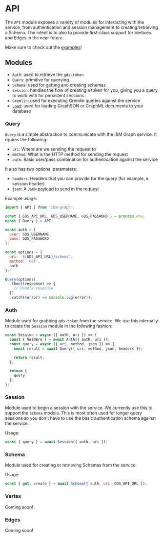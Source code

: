 # API

The `API` module exposes a variety of modules for interacting with the service, from authentication and session management to creating/retrieving a Schema. The intent is to also to provide first-class support for Vertices and Edges in the near future.

Make sure to check out the [examples](./examples.md)!

## Modules

- `Auth`: used to retrieve the `gds-token`
- `Query`: primitive for querying
- `Schema`: used for getting and creating schemas
- `Session`: handles the flow of creating a token for you, giving you a query to work with for persistent sessions
- `Gremlin`: used for executing Gremlin queries against the service
- [`Load`](./Load.md): used for loading GraphSON or GraphML documents to your database

### Query

`Query` is a simple abstraction to communicate with the IBM Graph service. It rquires the following:

- `uri`: Where are we sending the request to
- `method`: What is the HTTP method for sending the request
- `auth`: Basic user/pass combination for authentication against the service

It also has two optional parameters:

- `headers`: Headers that you can provide for the query (for example, a session header)
- `json`: A `JSON` payload to send in the request

Example usage:

```js
import { API } from 'ibm-graph';

const { GDS_API_URL, GDS_USERNAME, GDS_PASSWORD } = process.env;
const { Query } = API;

const auth = {
  user: GDS_USERNAME,
  pass: GDS_PASSWORD
};

const options = {
  uri: `${GDS_API_URL}/schema`,
  method: 'GET',
  auth
};

Query(options)
  .then((response) => {
    // handle response
  })
  .catch((error) => console.log(error));

```

### Auth

Module used for grabbing `gds-token` from the service. We use this internally to create the `Session` module in the following fashion:

```js
const Session = async ({ auth, uri }) => {
  const { headers } = await Auth({ auth, uri });
  const query = async ({ uri, method, json }) => {
    const result = await Query({ uri, method, json, headers });

    return result;
  };

  return {
    query
  };
};
```

### Session

Module used to begin a session with the service. We currently use this to support the `Schema` module. This is most often used for longer query sessions so you don't have to use the basic authentication schema against the service.

Usage:

```js
const { query } = await Session({ auth, uri });
```

### Schema

Module used for creating or retrieving Schemas from the service.

Usage:

```js
const { get, create } = await Schema({ auth, uri: GDS_API_URL });
```

### Vertex

Coming soon!

### Edges

Coming soon!

